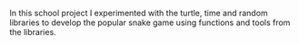 In this school project I experimented with the turtle, time and random libraries to develop the popular snake game using functions and tools from the libraries.